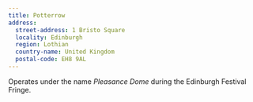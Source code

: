 ```yaml
---
title: Potterrow
address:
  street-address: 1 Bristo Square
  locality: Edinburgh
  region: Lothian
  country-name: United Kingdom
  postal-code: EH8 9AL
---
```

Operates under the name *Pleasance Dome* during the Edinburgh Festival Fringe.
